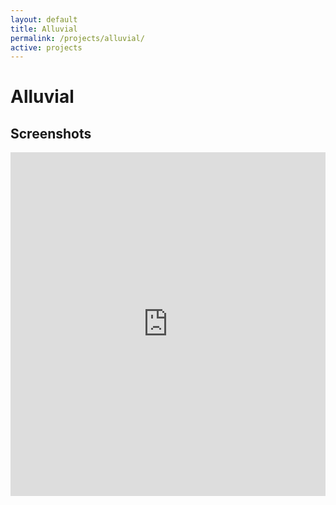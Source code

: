 ```yaml
---
layout: default
title: Alluvial
permalink: /projects/alluvial/
active: projects
---
```



<h1>Alluvial</h1>

<h2>Screenshots</h2>

<iframe class="imgur-album" width="100%" height="550" frameborder="0" src="http://imgur.com/a/Q2qpa/embed"></iframe>
